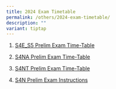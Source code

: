 ```yaml
---
title: 2024 Exam Timetable
permalink: /others/2024-exam-timetable/
description: ""
variant: tiptap
---
```

<ol data-tight="true" class="tight">
<li>
<p><a href="/files/2024_PrelimTT_4Exp_5NA_27_Jun_.pdf" rel="noopener noreferrer nofollow" target="_blank">S4E_S5 Prelim Exam Time-Table</a>
</p>
</li>
<li>
<p><a href="/files/2024_PrelimTT_4NA_27_Jun_.pdf" rel="noopener noreferrer nofollow" target="_blank">S4NA Prelim Exam Time-Table</a>
</p>
</li>
<li>
<p><a href="/files/2024_PrelimTT_4NT__27Jun_.pdf" rel="noopener noreferrer nofollow" target="_blank">S4NT Prelim Exam Time-Table</a>
</p>
</li>
<li>
<p><a href="/files/2024_4N_Prelim_Exam_Instructions_students_17Jul_.pdf" rel="noopener noreferrer nofollow" target="_blank">S4N Prelim Exam Instructions</a>
</p>
</li>
</ol>
<p></p>